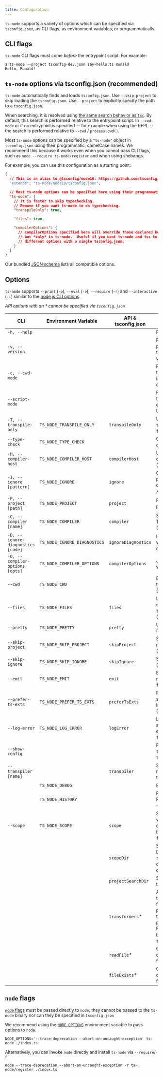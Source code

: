 ```yaml
---
title: Configuration
---
```


`ts-node` supports a variety of options which can be specified via `tsconfig.json`, as CLI flags, as environment variables, or programmatically.

## CLI flags

`ts-node` CLI flags must come *before* the entrypoint script. For example:

```shell
$ ts-node --project tsconfig-dev.json say-hello.ts Ronald
Hello, Ronald!
```

## `ts-node` options via tsconfig.json (recommended)

`ts-node` automatically finds and loads `tsconfig.json`.  Use `--skip-project` to skip loading the `tsconfig.json`.  Use `--project` to explicitly specify the path to a `tsconfig.json`.

When searching, it is resolved using [the same search behavior as `tsc`](https://www.typescriptlang.org/docs/handbook/tsconfig-json.html). By default, this search is performed relative to the entrypoint script. In `--cwd-mode` or if no entrypoint is specified -- for example when using the REPL -- the search is performed relative to `--cwd` / `process.cwd()`.

Most `ts-node` options can be specified by a `"ts-node"` object in `tsconfig.json` using their programmatic, camelCase names.  We recommend this because it works even when you cannot pass CLI flags, such as `node --require ts-node/register` and when using shebangs.

For example, you can use this configuration as a starting point:

```json title="tsconfig.json"
{
  // This is an alias to @tsconfig/node10: https://github.com/tsconfig/bases
  "extends": "ts-node/node10/tsconfig.json",

  // Most ts-node options can be specified here using their programmatic names.
  "ts-node": {
    // It is faster to skip typechecking.
    // Remove if you want ts-node to do typechecking.
    "transpileOnly": true,

    "files": true,

    "compilerOptions": {
      // compilerOptions specified here will override those declared below,
      // but *only* in ts-node.  Useful if you want ts-node and tsc to use
      // different options with a single tsconfig.json.
    }
  }
}
```

Our bundled [JSON schema](https://unpkg.com/browse/ts-node@latest/tsconfig.schema.json) lists all compatible options.

## Options

`ts-node` supports `--print` (`-p`), `--eval` (`-e`), `--require` (`-r`) and `--interactive` (`-i`) similar to the [node.js CLI options](https://nodejs.org/api/cli.html).

_API options with an * cannot be specified via `tsconfig.json`_

| CLI | Environment Variable | API & tsconfig.json | Description |
|-----|----------------------|---------------------|-------------|
| `-h, --help` |  |  | Prints the help text |
| `-v, --version` |  |  | Prints the version. `-vv` prints node and typescript compiler versions, too. |
| `-c, --cwd-mode` |  |  | Resolve config relative to the current directory instead of the directory of the entrypoint script. |
| `--script-mode` |  |  | Resolve config relative to the directory of the entrypoint script. This is the default behavior. |
| `-T, --transpile-only` | `TS_NODE_TRANSPILE_ONLY` | `transpileOnly` | Use TypeScript's faster `transpileModule` (default: `false`) |
| `--type-check` | `TS_NODE_TYPE_CHECK` |  | Opposite of `--transpile-only`. (default: `true`) |
| `-H, --compiler-host` | `TS_NODE_COMPILER_HOST` | `compilerHost` | Use TypeScript's compiler host API (default: `false`) |
| `-I, --ignore [pattern]` | `TS_NODE_IGNORE` | `ignore` | Override the path patterns to skip compilation (default: `/node_modules/`) |
| `-P, --project [path]` | `TS_NODE_PROJECT` | `project` | Path to TypeScript JSON project file |
| `-C, --compiler [name]` | `TS_NODE_COMPILER` | `compiler` | Specify a custom TypeScript compiler (default: `typescript`) |
| `-D, --ignore-diagnostics [code]` | `TS_NODE_IGNORE_DIAGNOSTICS` | `ignoreDiagnostics` | Ignore TypeScript warnings by diagnostic code |
| `-O, --compiler-options [opts]` | `TS_NODE_COMPILER_OPTIONS` | `compilerOptions` | JSON object to merge with compiler options |
| `--cwd` | `TS_NODE_CWD` |  | Behave as if invoked in this working directory. (default: `process.cwd()`) |
| `--files` | `TS_NODE_FILES` | `files` | Load `files`, `include` and `exclude` from `tsconfig.json` on startup (default: `false`) |
| `--pretty` | `TS_NODE_PRETTY` | `pretty` | Use pretty diagnostic formatter (default: `false`) |
| `--skip-project` | `TS_NODE_SKIP_PROJECT` | `skipProject` | Skip project config resolution and loading (default: `false`) |
| `--skip-ignore` | `TS_NODE_SKIP_IGNORE` | `skipIgnore` | Skip ignore checks (default: `false`) |
| `--emit` | `TS_NODE_EMIT` | `emit` | Emit output files into `.ts-node` directory (default: `false`) |
| `--prefer-ts-exts` | `TS_NODE_PREFER_TS_EXTS` | `preferTsExts` | Re-order file extensions so that TypeScript imports are preferred (default: `false`) |
| `--log-error` | `TS_NODE_LOG_ERROR` | `logError` | Logs TypeScript errors to stderr instead of throwing exceptions (default: `false`) |
| `--show-config` |  |  | Print resolved `tsconfig.json`, including `ts-node` options, and exit. |
| `--transpiler [name]` |  | `transpiler` | Specify a third-party, non-typechecking transpiler |
|  | `TS_NODE_DEBUG` |  | Enable debug logging. |
|  | `TS_NODE_HISTORY` |  | Path to history file for REPL. (default; `~/.ts_node_repl_history`) |
| `--scope` | `TS_NODE_SCOPE` | `scope` | Scope compiler to files within `scopeDir`.  Files outside this directory will be ignored.  (default: `false`) |
|  |  | `scopeDir` | Sets directory for `scope`.  Defaults to tsconfig `rootDir`, directory containing `tsconfig.json`, or `cwd` |
|  |  | `projectSearchDir` | Search for config file in this or parent directories. |
|  |  | `transformers`* | An object with transformers or a factory function that accepts a program and returns a transformers object to pass to TypeScript. Factory function cannot be used with `transpileOnly` flag |
|  |  | `readFile`* | Custom TypeScript-compatible file reading function |
|  |  | `fileExists`* | Custom TypeScript-compatible file existence function |

## `node` flags

[`node` flags](https://nodejs.org/api/cli.html) must be passed directly to `node`; they cannot be passed to the `ts-node` binary nor can they be specified in `tsconfig.json`

We recommend using the [`NODE_OPTIONS`](https://nodejs.org/api/cli.html#cli_node_options_options) environment variable to pass options to `node`.

```shell
NODE_OPTIONS='--trace-deprecation --abort-on-uncaught-exception' ts-node ./index.ts
```

Alternatively, you can invoke `node` directly and install `ts-node` via `--require`/`-r`

```shell
node --trace-deprecation --abort-on-uncaught-exception -r ts-node/register ./index.ts
```

